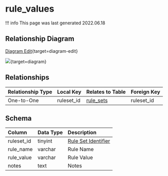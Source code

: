 # rule_values

!!! info
	This page was last generated 2022.06.18

## Relationship Diagram

[Diagram Edit](https://mermaid.live/edit#eyJjb2RlIjoiZXJEaWFncmFtXG4gICAgcnVsZV92YWx1ZXMge1xuICAgICAgICB0aW55aW50dW5zaWduZWQgcnVsZXNldF9pZFxuICAgIH1cbiAgICBydWxlX3NldHMge1xuICAgICAgICB0aW55aW50dW5zaWduZWQgcnVsZXNldF9pZFxuICAgIH1cbiAgICBydWxlX3ZhbHVlcyB8fC0tb3sgcnVsZV9zZXRzIDogT25lLXRvLU9uZVxuXG4iLCJtZXJtYWlkIjp7InRoZW1lIjoiZGVmYXVsdCJ9LCJ1cGRhdGVFZGl0b3IiOnRydWUsImF1dG9TeW5jIjp0cnVlLCJ1cGRhdGVEaWFncmFtIjp0cnVlfQ==){target=diagram-edit}

[![](https://mermaid.ink/img/eyJjb2RlIjoiZXJEaWFncmFtXG4gICAgcnVsZV92YWx1ZXMge1xuICAgICAgICB0aW55aW50dW5zaWduZWQgcnVsZXNldF9pZFxuICAgIH1cbiAgICBydWxlX3NldHMge1xuICAgICAgICB0aW55aW50dW5zaWduZWQgcnVsZXNldF9pZFxuICAgIH1cbiAgICBydWxlX3ZhbHVlcyB8fC0tb3sgcnVsZV9zZXRzIDogT25lLXRvLU9uZVxuXG4iLCJtZXJtYWlkIjp7InRoZW1lIjoiZGVmYXVsdCJ9LCJ1cGRhdGVFZGl0b3IiOnRydWUsImF1dG9TeW5jIjp0cnVlLCJ1cGRhdGVEaWFncmFtIjp0cnVlfQ==)](https://mermaid.ink/img/eyJjb2RlIjoiZXJEaWFncmFtXG4gICAgcnVsZV92YWx1ZXMge1xuICAgICAgICB0aW55aW50dW5zaWduZWQgcnVsZXNldF9pZFxuICAgIH1cbiAgICBydWxlX3NldHMge1xuICAgICAgICB0aW55aW50dW5zaWduZWQgcnVsZXNldF9pZFxuICAgIH1cbiAgICBydWxlX3ZhbHVlcyB8fC0tb3sgcnVsZV9zZXRzIDogT25lLXRvLU9uZVxuXG4iLCJtZXJtYWlkIjp7InRoZW1lIjoiZGVmYXVsdCJ9LCJ1cGRhdGVFZGl0b3IiOnRydWUsImF1dG9TeW5jIjp0cnVlLCJ1cGRhdGVEaWFncmFtIjp0cnVlfQ==){target=diagram}


## Relationships

| Relationship Type | Local Key | Relates to Table | Foreign Key |
| :--- | :--- | :--- | :--- |
| One-to-One | ruleset_id | [rule_sets](../../schema/rules/rule_sets.md) | ruleset_id |

## Schema

| Column | Data Type | Description |
| :--- | :--- | :--- |
| ruleset_id | tinyint | [Rule Set Identifier](rule_sets.md) |
| rule_name | varchar | Rule Name |
| rule_value | varchar | Rule Value |
| notes | text | Notes |

